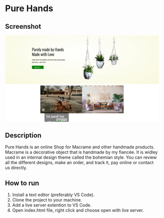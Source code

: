 # Pure Hands


## Screenshot

![](./Screenshot%202022-06-01%20at%2018-14-42%20Pure%20Hands.png)

## Description  
Pure Hands is an online Shop for Macrame and other handmade products. Macrame is a decorative object that is handmade by my fiancée. It is widley used in an internal design theme called the bohemian style. You can review all the different designs, make an order, and track it, pay online or contact us directly. 

## How to run

 1. Install a text editor (preferably VS Code).
 2. Clone the project to your machine.
 3. Add a live server extention to VS Code.
 4. Open index.html file, right click and choose open with live server.


      

        

   


    
